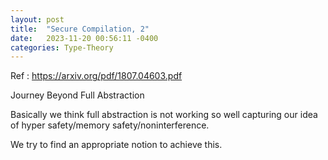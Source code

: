 ```yaml
---
layout: post
title:  "Secure Compilation, 2"
date:   2023-11-20 00:56:11 -0400
categories: Type-Theory
---
```


Ref : https://arxiv.org/pdf/1807.04603.pdf


Journey Beyond Full Abstraction

Basically we think full abstraction is not working so well capturing our idea of hyper safety/memory safety/noninterference.

We try to find an appropriate notion to achieve this.
